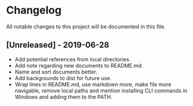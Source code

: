 # Changelog
All notable changes to this project will be documented in this file.

## [Unreleased] - 2019-06-28
- Add potential references from local directories.
- Add note regarding new documents to README.md.
- Name and sort documents better.
- Add backgrounds to dist for future use.
- Wrap lines in README.md, use markdown more, make file more navigable,
  remove local paths and mention installing CLI commands in Windows and
  adding them to the PATH.
